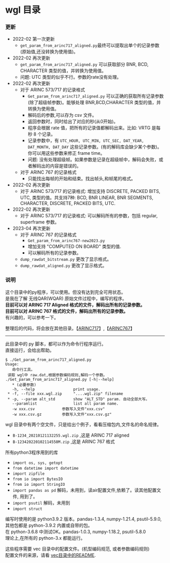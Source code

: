 # wgl 目录  

### 更新  
* 2022-02 第一次更新  
  - `get_param_from_arinc717_aligned.py`最终可以提取出单个的记录参数(原始值,还没转换为使用值)。  
* 2022-02 再次更新  
  - `get_param_from_arinc717_aligned.py` 可以获取部分 BNR, BCD, CHARACTER 类型的值，并转换为使用值。  
  - 问题: UTC 类型的似乎不行。参数的rate没有处理。  
* 2022-02 再次更新  
  - 对于 ARINC 573/717 的记录格式   
    - `Get_param_from_arinc717_aligned.py` 可以正确的获取所有记录参数(除了超级帧参数)。能够处理 BNR,BCD,CHARACTER 类型的值，并转换为使用值。  
    - 解码后的参数,可以存为 csv 文件。  
    - 返回参数时，同时给出了对应的秒(从0开始)。  
    - 程序会根据 rate 值，把所有的记录值都解码出来。比如: VRTG 是每秒 8 个记录。  
    - 记录参数中，有 `UTC_HOUR, UTC_MIN, UTC_SEC, DAT_YEAR, DAT_MONTH, DAT_DAY` 这些记录参数。(有的解码库会缺少某个参数)。你可以用这些参数来修正 frame time。  
    - 问题: 没有处理超级帧。如果参数是记录在超级帧中，解码会失败，或者解码出的内容是错误的。  
  - 对于 ARINC 767 的记录格式   
    - 只能找出每帧的开始和结束。找出帧头,和帧尾的格式。   
* 2022-02 再次更新  
  - 对于 ARINC 573/717 的记录格式: 增加支持 DISCRETE, PACKED BITS, UTC, 类型的值。共支持7种: BCD, BNR LINEAR, BNR SEGMENTS, CHARACTER, DISCRETE, PACKED BITS, UTC.    
* 2022-02 再次更新  
  - 对于 ARINC 573/717 的记录格式: 可以解码所有的参数，包括 regular, superframe 参数。  
* 2023-04 再次更新  
  - 对于 ARINC 767 的记录格式   
    - `Get_param_from_arinc767-new2023.py`   
    - 增加支持 "COMPUTED ON BOARD" 类型的值.    
    - 可以解码所有的记录参数。   
  - `dump_rawdat_bitstream.py` 更改了显示格式。   
  - `dump_rawdat_aligned.py` 更改了显示格式。   



### 说明
这个目录中的py程序，可以使用。但没有达到完全可用状态。  
是我在了解 无线QAR(WQAR) 原始文件过程中，编写的程序。   
**目前可以对 ARINC 717 Aligned 格式的文件，解码出所有的记录参数。**   
**目前可以对 ARINC 767 格式的文件，解码出所有的记录参数。**   
有兴趣的，可以参考一下。  

整理后的代码，将会放在其他目录。【[ARINC717](https://github.com/osnosn/FlightDataDecode/tree/main/ARINC717)】,【[ARINC767](https://github.com/osnosn/FlightDataDecode/tree/main/ARINC767)】   

-----------
此目录中的 py 脚本，都可以作为命令行程序运行。   
直接运行，会给出帮助。   
```
$ ./Get_param_from_arinc717_aligned.py
Usage:
   命令行工具。
 读取 wgl中 raw.dat,根据参数编码规则,解码一个参数。
./Get_param_from_arinc717_aligned.py [-h|--help]
   * (必要参数)
   -h, --help                 print usage.
 * -f, --file xxx.wgl.zip     "....wgl.zip" filename
 * -p, --param alt_std        show "ALT_STD" param. 自动全部大写。
   --paramlist                list all param name.
   -w xxx.csv            参数写入文件"xxx.csv"
   -w xxx.csv.gz         参数写入文件"xxx.csv.gz"
```

wgl 目录中有两个空文件，只是给出个例子，看看压缩包内,文件名的命名规律。  
  * `B-1234_20210121132255.wgl.zip` ,这是 ARINC 717 aligned   
  * `B-123420220102114550M.zip` ,这是 ARINC 767 格式  


所有python3程序用到的库   
  * `import os, sys, getopt`  
  * `from datetime import datetime`  
  * `import zipfile`  
  * `from io import BytesIO`  
  * `from io import StringIO`  
  * `import pandas as pd`   解码，未用到，读air配置文件,依赖了。读其他配置文件, 用到了。  
  * `import psutil`   解码，未用到  
  * `import struct`   


编写时使用的是 python3.9.2 版本。pandas-1.3.4, numpy-1.21.4, psutil-5.9.0, 其他包都是 python-3.9.2 内置或自带的包。   
在 python-3.6.8 中测试OK。pandas-1.0.3, numpy-1.18.2, psutil-5.8.0    
理论上,在所有的 python-3.x 都能运行。   

这些程序需要 vec 目录中的配置文件。(机型编码规范, 或者参数编码规则)    
配置文件的来源，请看 [vec目录中的README](https://github.com/osnosn/FlightDataDecode/tree/main/wgl/vec).    


